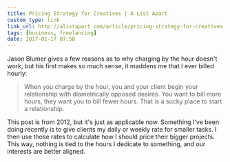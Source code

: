 ```yaml
---
title: Pricing Strategy for Creatives | A List Apart
custom_type: link
link_url: http://alistapart.com/article/pricing-strategy-for-creatives
tags: [business, freelancing]
date: 2017-01-17 07:58
---
```

Jason Blumer gives a few reasons as to why charging by the hour doesn't work, but his first makes so much sense, it maddens me that I ever billed hourly:

> When you charge by the hour, you and your client begin your relationship with diametrically opposed desires. You want to bill more hours, they want you to bill fewer hours. That is a sucky place to start a relationship.

This post is from 2012, but it's just as applicable now. Something I've been doing recently is to give clients my daily or weekly rate for smaller tasks. I then use those rates to calculate how I should price their bigger projects. This way, nothing is tied to the hours I dedicate to something, and our interests are better aligned.

